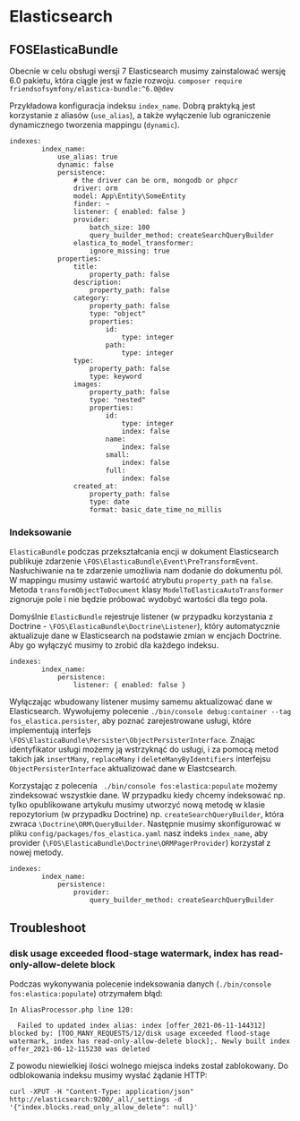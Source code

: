 # Elasticsearch

## FOSElasticaBundle

Obecnie w celu obsługi wersji 7 Elasticsearch musimy zainstalować wersję 6.0 pakietu, która ciągle jest w fazie rozwoju.
`composer require friendsofsymfony/elastica-bundle:^6.0@dev`

Przykładowa konfiguracja indeksu `index_name`.
Dobrą praktyką jest korzystanie z aliasów (`use_alias`), a także wyłączenie lub ograniczenie dynamicznego tworzenia mappingu (`dynamic`).

```
indexes:
        index_name:
            use_alias: true
            dynamic: false
            persistence:
                # the driver can be orm, mongodb or phpcr
                driver: orm
                model: App\Entity\SomeEntity
                finder: ~
                listener: { enabled: false }
                provider:
                    batch_size: 100
                    query_builder_method: createSearchQueryBuilder
                elastica_to_model_transformer:
                    ignore_missing: true
            properties:
                title:
                    property_path: false
                description:
                    property_path: false
                category:
                    property_path: false
                    type: "object"
                    properties:
                        id:
                            type: integer
                        path:
                            type: integer
                type:
                    property_path: false
                    type: keyword
                images:
                    property_path: false
                    type: "nested"
                    properties:
                        id:
                            type: integer
                            index: false
                        name:
                            index: false
                        small:
                            index: false
                        full:
                            index: false
                created_at:
                    property_path: false
                    type: date
                    format: basic_date_time_no_millis
```

### Indeksowanie

`ElasticaBundle` podczas przekształcania encji w dokument Elasticsearch publikuje zdarzenie `\FOS\ElasticaBundle\Event\PreTransformEvent`.
Nasłuchiwanie na te zdarzenie umożliwia nam dodanie do dokumentu pól. W mappingu musimy ustawić wartość atrybutu `property_path` na `false`.
Metoda `transformObjectToDocument` klasy `ModelToElasticaAutoTransformer` zignoruje pole i nie będzie próbować wydobyć wartości dla tego pola.

Domyślnie `ElasticBundle` rejestruje listener (w przypadku korzystania z Doctrine - `\FOS\ElasticaBundle\Doctrine\Listener`),
który automatycznie aktualizuje dane w Elasticsearch na podstawie zmian w encjach Doctrine.
Aby go wyłączyć musimy to zrobić dla każdego indeksu.

```
indexes:
        index_name:
            persistence:
                listener: { enabled: false }
```

Wyłączając wbudowany listener musimy samemu aktualizować dane w Elasticsearch.
Wywołujemy polecenie `./bin/console debug:container --tag fos_elastica.persister`, aby poznać zarejestrowane usługi, które implementują interfejs `\FOS\ElasticaBundle\Persister\ObjectPersisterInterface`.
Znając identyfikator usługi możemy ją wstrzyknąć do usługi, i za pomocą metod takich jak `insertMany`, `replaceMany` i `deleteManyByIdentifiers` interfejsu `ObjectPersisterInterface` aktualizować dane w Elastcsearch.

Korzystając z polecenia ` ./bin/console fos:elastica:populate` możemy zindeksować wszystkie dane.
W przypadku kiedy chcemy indeksować np. tylko opublikowane artykułu musimy utworzyć nową metodę w klasie repozytorium (w przypadku Doctrine) np. `createSearchQueryBuilder`, która zwraca `\Doctrine\ORM\QueryBuilder`.
Następnie musimy skonfigurować w pliku `config/packages/fos_elastica.yaml` nasz indeks `index_name`, aby provider (`\FOS\ElasticaBundle\Doctrine\ORMPagerProvider`) korzystał z nowej metody.

```
indexes:
        index_name:
            persistence:
                provider:
                    query_builder_method: createSearchQueryBuilder
```

## Troubleshoot

### disk usage exceeded flood-stage watermark, index has read-only-allow-delete block

Podczas wykonywania polecenie indeksowania danych (`./bin/console  fos:elastica:populate`) otrzymałem błąd:

```
In AliasProcessor.php line 120:

  Failed to updated index alias: index [offer_2021-06-11-144312] blocked by: [TOO_MANY_REQUESTS/12/disk usage exceeded flood-stage watermark, index has read-only-allow-delete block];. Newly built index offer_2021-06-12-115230 was deleted
```

Z powodu niewielkiej ilości wolnego miejsca indeks został zablokowany.
Do odblokowania indeksu musimy wysłać żądanie HTTP:
```
curl -XPUT -H "Content-Type: application/json" http://elasticsearch:9200/_all/_settings -d '{"index.blocks.read_only_allow_delete": null}'
```
